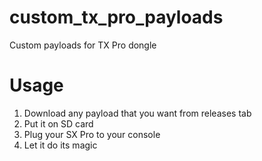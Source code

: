 # custom_tx_pro_payloads
Custom payloads for TX Pro dongle


# Usage
1) Download any payload that you want from releases tab
2) Put it on SD card
3) Plug your SX Pro to your console 
4) Let it do its magic
